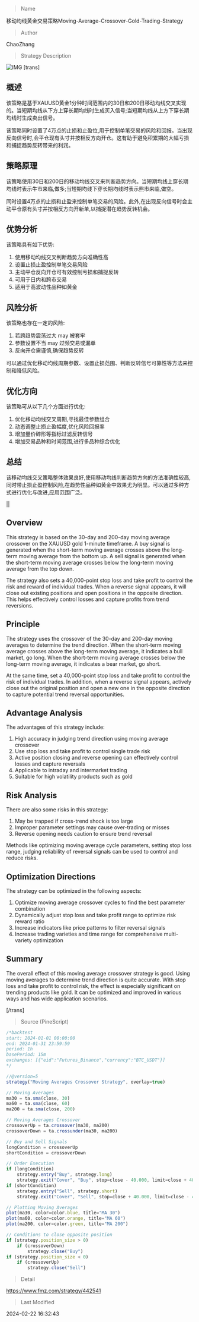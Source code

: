 
> Name

移动均线黄金交易策略Moving-Average-Crossover-Gold-Trading-Strategy

> Author

ChaoZhang

> Strategy Description

![IMG](https://www.fmz.com/upload/asset/178b530327af43bf59b.png)
[trans]
## 概述

该策略是基于XAUUSD黄金1分钟时间范围内的30日和200日移动均线交叉实现的。当短期均线从下方上穿长期均线时生成买入信号;当短期均线从上方下穿长期均线时生成卖出信号。

该策略同时设置了4万点的止损和止盈位,用于控制单笔交易的风险和回报。当出现反向信号时,会平仓现有头寸并按相反方向开仓。这有助于避免积累期的大幅亏损和捕捉趋势反转带来的利润。

## 策略原理

该策略使用30日和200日的移动均线交叉来判断趋势方向。当短期均线上穿长期均线时表示牛市来临,做多;当短期均线下穿长期均线时表示熊市来临,做空。

同时设置4万点的止损和止盈来控制单笔交易的风险。此外,在出现反向信号时会主动平仓原有头寸并按相反方向开新单,以捕捉潜在趋势反转机会。

## 优势分析

该策略具有如下优势:

1. 使用移动均线交叉判断趋势方向准确性高
2. 设置止损止盈控制单笔交易风险
3. 主动平仓反向开仓可有效控制亏损和捕捉反转
4. 可用于日内和跨市交易
5. 适用于高波动性品种如黄金

## 风险分析

该策略也存在一定的风险:

1. 若跨趋势震荡过大 may 被套牢
2. 参数设置不当 may 过频交易或漏单
3. 反向开仓需谨慎,确保趋势反转

可以通过优化移动均线周期参数、设置止损范围、判断反转信号可靠性等方法来控制和降低风险。

## 优化方向  

该策略可从以下几个方面进行优化:

1. 优化移动均线交叉周期,寻找最佳参数组合
2. 动态调整止损止盈幅度,优化风险回报率 
3. 增加量价碎形等指标过滤反转信号 
4. 增加交易品种和时间范围,进行多品种综合优化

## 总结

该移动均线交叉策略整体效果良好,使用移动均线判断趋势方向的方法准确性较高,同时带止损止盈控制风险,在趋势性品种如黄金中效果尤为明显。可以通过多种方式进行优化与改进,应用范围广泛。

||

## Overview

This strategy is based on the 30-day and 200-day moving average crossover on the XAUUSD gold 1-minute timeframe. A buy signal is generated when the short-term moving average crosses above the long-term moving average from the bottom up. A sell signal is generated when the short-term moving average crosses below the long-term moving average from the top down. 

The strategy also sets a 40,000-point stop loss and take profit to control the risk and reward of individual trades. When a reverse signal appears, it will close out existing positions and open positions in the opposite direction. This helps effectively control losses and capture profits from trend reversions.

## Principle  

The strategy uses the crossover of the 30-day and 200-day moving averages to determine the trend direction. When the short-term moving average crosses above the long-term moving average, it indicates a bull market, go long. When the short-term moving average crosses below the long-term moving average, it indicates a bear market, go short.

At the same time, set a 40,000-point stop loss and take profit to control the risk of individual trades. In addition, when a reverse signal appears, actively close out the original position and open a new one in the opposite direction to capture potential trend reversal opportunities.

## Advantage Analysis

The advantages of this strategy include:

1. High accuracy in judging trend direction using moving average crossover
2. Use stop loss and take profit to control single trade risk  
3. Active position closing and reverse opening can effectively control losses and capture reversals
4. Applicable to intraday and intermarket trading
5. Suitable for high volatility products such as gold

## Risk Analysis  

There are also some risks in this strategy:

1. May be trapped if cross-trend shock is too large  
2. Improper parameter settings may cause over-trading or misses
3. Reverse opening needs caution to ensure trend reversal

Methods like optimizing moving average cycle parameters, setting stop loss range, judging reliability of reversal signals can be used to control and reduce risks.

## Optimization Directions

The strategy can be optimized in the following aspects:

1. Optimize moving average crossover cycles to find the best parameter combination
2. Dynamically adjust stop loss and take profit range to optimize risk reward ratio
3. Increase indicators like price patterns to filter reversal signals
4. Increase trading varieties and time range for comprehensive multi-variety optimization

## Summary  

The overall effect of this moving average crossover strategy is good. Using moving averages to determine trend direction is quite accurate. With stop loss and take profit to control risk, the effect is especially significant on trending products like gold. It can be optimized and improved in various ways and has wide application scenarios.

[/trans]



> Source (PineScript)

``` javascript
/*backtest
start: 2024-01-01 00:00:00
end: 2024-01-31 23:59:59
period: 1h
basePeriod: 15m
exchanges: [{"eid":"Futures_Binance","currency":"BTC_USDT"}]
*/

//@version=5
strategy("Moving Averages Crossover Strategy", overlay=true)

// Moving Averages
ma30 = ta.sma(close, 30)
ma60 = ta.sma(close, 60)
ma200 = ta.sma(close, 200)

// Moving Averages Crossover
crossoverUp = ta.crossover(ma30, ma200)
crossoverDown = ta.crossunder(ma30, ma200)

// Buy and Sell Signals
longCondition = crossoverUp
shortCondition = crossoverDown

// Order Execution
if (longCondition)
    strategy.entry("Buy", strategy.long)
    strategy.exit("Cover", "Buy", stop=close - 40.000, limit=close + 40.000)
if (shortCondition)
    strategy.entry("Sell", strategy.short)
    strategy.exit("Cover", "Sell", stop=close + 40.000, limit=close - 40.000)

// Plotting Moving Averages
plot(ma30, color=color.blue, title="MA 30")
plot(ma60, color=color.orange, title="MA 60")
plot(ma200, color=color.green, title="MA 200")

// Conditions to close opposite position
if (strategy.position_size > 0)
    if (crossoverDown)
        strategy.close("Buy")
if (strategy.position_size < 0)
    if (crossoverUp)
        strategy.close("Sell")

```

> Detail

https://www.fmz.com/strategy/442541

> Last Modified

2024-02-22 16:32:43
